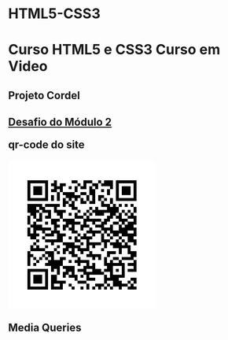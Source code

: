 # HTML5-CSS3
 
 <h1>Curso HTML5 e CSS3 Curso em Video</h1>

<h2>Projeto Cordel<h2>
 <a href="https://gustavomarianelli.github.io/HTML5-CSS3/Exercicios/Modulo02/desafio10/" target="_blank"> Desafio do Módulo 2 </a>

<p>qr-code do site</p>
 <picture>
    <img src="./Exercicios/Modulo02/desafio10/qr-code/frame.png" alt="qr code da página">
 </picture>

Media Queries




 


